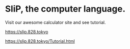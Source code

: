 # SliP, the computer language.

Visit our awesome calculator site and see tutorial.

https://slip.828.tokyo

https://slip.828.tokyo/Tutorial.html
